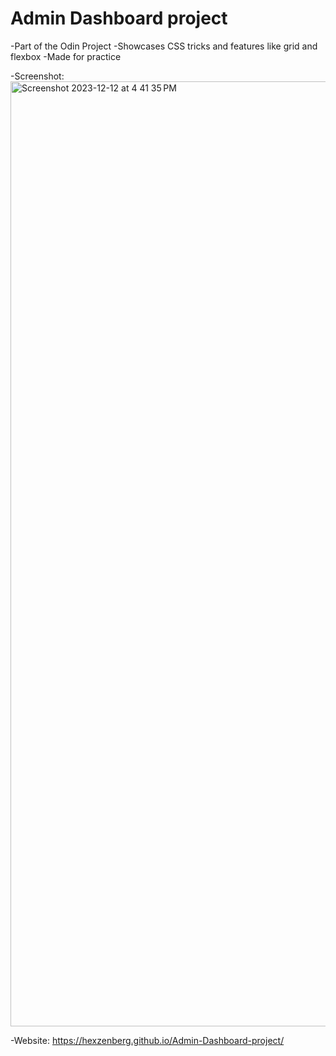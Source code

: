 # Admin Dashboard project

-Part of the Odin Project 
-Showcases CSS tricks and features like grid and flexbox
-Made for practice

-Screenshot:
<img width="1512" alt="Screenshot 2023-12-12 at 4 41 35 PM" src="https://github.com/Hexzenberg/Admin-Dashboard-project/assets/98541526/32c9ece3-052b-4426-af6a-d1dd8589b611">

-Website: https://hexzenberg.github.io/Admin-Dashboard-project/
